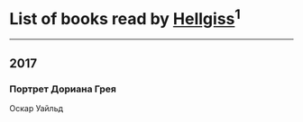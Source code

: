 # List of books read by [Hellgiss](https://plus.google.com/106805009126778959980)<sup>1</sup>
---

## 2017

### Портрет Дориана Грея
Оскар Уайльд



